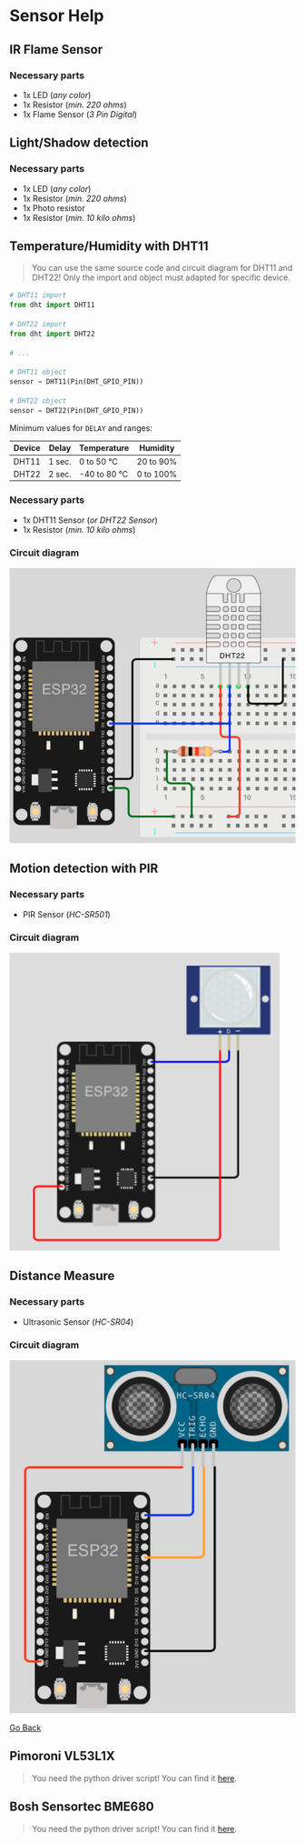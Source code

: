 # Sensor Help

## IR Flame Sensor

### Necessary parts

- 1x LED (_any color_)
- 1x Resistor (_min. 220 ohms_)
- 1x Flame Sensor (_3 Pin Digital_)

## Light/Shadow detection

### Necessary parts

- 1x LED (_any color_)
- 1x Resistor (_min. 220 ohms_)
- 1x Photo resistor
- 1x Resistor (_min. 10 kilo ohms_) 

## Temperature/Humidity with DHT11

> You can use the same source code and circuit diagram for DHT11 and DHT22! Only the import  and object must adapted for specific device.

```python
# DHT11 import
from dht import DHT11

# DHT22 import
from dht import DHT22

# ...

# DHT11 object
sensor = DHT11(Pin(DHT_GPIO_PIN))

# DHT22 object
sensor = DHT22(Pin(DHT_GPIO_PIN))
```

Minimum values for `DELAY` and ranges:

| Device | Delay  | Temperature  | Humidity   |
|--------|--------|--------------|------------|
| DHT11  | 1 sec. | 0 to 50 °C   | 20 to 90%  |
| DHT22  | 2 sec. | -40 to 80 °C | 0 to 100%  |

### Necessary parts

- 1x DHT11 Sensor (_or DHT22 Sensor_)
- 1x Resistor (_min. 10 kilo ohms_)

### Circuit diagram

![circuit_diagram_dht22.png](../../images/help/circuit_diagram_dht22.png)

## Motion detection with PIR

### Necessary parts

- PIR Sensor (_HC-SR501_)

### Circuit diagram

![circuit_diagram_pir.png](../../images/help/circuit_diagram_pir.png)

## Distance Measure

### Necessary parts

- Ultrasonic Sensor (_HC-SR04_)

### Circuit diagram

![circuit_diagram_hcsr04.png](../../images/help/circuit_diagram_hcsr04.png)

[Go Back](https://github.com/Lupin3000/ESP)

## Pimoroni VL53L1X

> You need the python driver script! You can find it [here](../../driver/vl53l1x.py).

## Bosh Sensortec BME680

> You need the python driver script! You can find it [here](../../driver/bme680.py).
